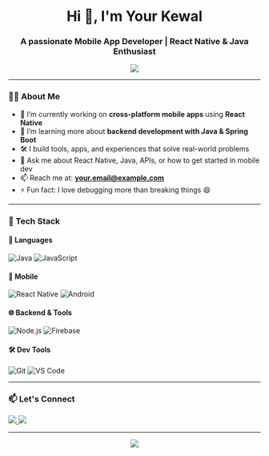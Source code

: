 <!-- GitHub Profile README -->

<h1 align="center">Hi 👋, I'm Your  Kewal</h1>
<h3 align="center">A passionate Mobile App Developer | React Native & Java Enthusiast</h3>

<p align="center">
  <img src="https://readme-typing-svg.demolab.com/?lines=React+Native+Developer;Java+Backend+Explorer;Open+Source+Contributor;Tech+Learner+For+Life&center=true&width=500&height=30" />
</p>

---

### 🧑‍💻 About Me

- 🔭 I’m currently working on **cross-platform mobile apps** using **React Native**  
- 🌱 I’m learning more about **backend development with Java & Spring Boot**
- 🛠️ I build tools, apps, and experiences that solve real-world problems
- 💬 Ask me about React Native, Java, APIs, or how to get started in mobile dev
- 📫 Reach me at: **your.email@example.com**
- ⚡ Fun fact: I love debugging more than breaking things 😄

---

### 💼 Tech Stack

#### 🚀 Languages
![Java](https://img.shields.io/badge/Java-%23ED8B00.svg?style=for-the-badge&logo=java&logoColor=white)
![JavaScript](https://img.shields.io/badge/JavaScript-F7DF1E?style=for-the-badge&logo=javascript&logoColor=black)

#### 📱 Mobile
![React Native](https://img.shields.io/badge/React%20Native-20232A?style=for-the-badge&logo=react&logoColor=61DAFB)
![Android](https://img.shields.io/badge/Android-3DDC84?style=for-the-badge&logo=android&logoColor=white)

#### 🌐 Backend & Tools
![Node.js](https://img.shields.io/badge/Node.js-339933?style=for-the-badge&logo=nodedotjs&logoColor=white)
![Firebase](https://img.shields.io/badge/Firebase-ffca28?style=for-the-badge&logo=firebase&logoColor=black)

#### 🛠️ Dev Tools
![Git](https://img.shields.io/badge/Git-F05032?style=for-the-badge&logo=git&logoColor=white)
![VS Code](https://img.shields.io/badge/VS%20Code-007ACC?style=for-the-badge&logo=visual-studio-code&logoColor=white)

---





### 📫 Let's Connect

<p align="left">
  <a href="https://linkedin.com/in/your-linkedin](https://www.linkedin.com/in/kewal-bhattarai/" target="_blank">
    <img src="https://img.shields.io/badge/LinkedIn-blue?style=for-the-badge&logo=linkedin" />
  </a>
  <a href="mailto:kewal.bhattarai11@gmail.com
    <img src="https://img.shields.io/badge/Gmail-red?style=for-the-badge&logo=gmail&logoColor=white" />
  </a>
  <a href="https://github.com/kewalbhatt">
    <img src="https://img.shields.io/badge/GitHub-100000?style=for-the-badge&logo=github&logoColor=white" />
  </a>
</p>

---

<p align="center">
  <img src="https://visitor-badge.laobi.icu/badge?page_id=your-username" />
</p>
